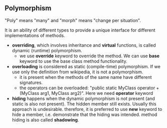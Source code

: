 ﻿## Polymorphism

"Poly" means "many" and "morph" means "change per situation". 

It is an ability of different types to provide a unique interface for different implementations of methods.

- **overriding**, which involves inheritance and **virtual** functions, is called dynamic (runtime) polymorphism.
	- we use **override** keyword to override the method. We can use **base** keyword to use the base class method functionality.
- **overloading** is considered as static (compile-time) polymorphism. If we use only the definition from wikipedia, it is not a polymorphism.
    + it is present when the methods of the same name have different signatures.
	+ the operators can be overloaded: "public static MyClass operator +(MyClass arg1, MyClass arg2)". Here we need **operator** keyword
- **hiding** happens when the dynamic polymorphism is not present (and static is also not present). The hidden member still exists. Usually this approach is undesirable.
	therefore, it is preferred to use **new** keyword to hide a member, i.e. demonstrate that the hiding was intended.
	method hiding is also called **shadowing**.